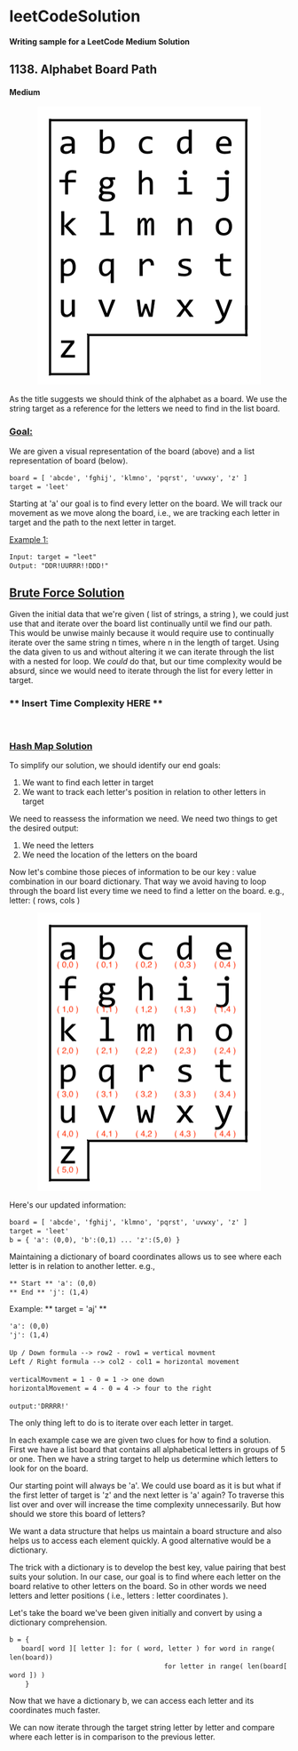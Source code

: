 # leetCodeSolution
#### Writing sample for a LeetCode Medium Solution 

## 1138. Alphabet Board Path
#### Medium

<p align="center">
<img width="403" height="500" src="images/azboard.png">
</p>

As the title suggests we should think of the alphabet as a board. We use the
string target as a reference for the letters we need to find in the list board. 

### <ins>Goal:</ins> 
We are given a visual representation of the board (above) and a list
representation of board (below). 

```
board = [ 'abcde', 'fghij', 'klmno', 'pqrst', 'uvwxy', 'z' ]
target = 'leet'
```
Starting at 'a' our goal is to find every letter on the board. We will track 
our movement as we move along the board, i.e., we are tracking each letter in
target and the path to the next letter in target. 


<ins>Example 1:</ins> 
```
Input: target = "leet"
Output: "DDR!UURRR!!DDD!"
```

## <ins>Brute Force Solution</ins>
Given the initial data that we're given ( list of strings, a string ), we could
just use that and iterate over the board list continually until we find our
path. This would be unwise mainly because it would require use to continually
iterate over the same string n times, where n in the length of target. 
Using the data given to us and without altering it we can iterate through the
list with a nested for loop. We *could* do that, but our time complexity would
be absurd, since we would need to iterate through the list for every letter in
target.
### ** Insert Time Complexity HERE ** 

<br>


### <ins>Hash Map Solution</ins>
To simplify our solution, we should identify our end goals: 
1. We want to find each letter in target
2. We want to track each letter's position in relation to other letters in
  target

We need to reassess the information we need. We need two things to get the
desired output: 
1. We need the letters
2. We need the location of the letters on the board

Now let's combine those pieces of information to be our key : value combination
in our board dictionary. That way we avoid having to loop through the board
list every time we need to find a letter on the board. 
e.g., letter: ( rows, cols )  

<p align="center">
<img width="403" height="500" src="images/azboardCoords.png">
</p>
Here's our updated information: 

```
board = [ 'abcde', 'fghij', 'klmno', 'pqrst', 'uvwxy', 'z' ]
target = 'leet'
b = { 'a': (0,0), 'b':(0,1) ... 'z':(5,0) }
```
Maintaining a dictionary of board coordinates allows us to see where each
letter is in relation to another letter. e.g., 

```
** Start ** 'a': (0,0)
** End ** 'j': (1,4) 
```

Example: ** target = 'aj' ** 

```
'a': (0,0)
'j': (1,4)

Up / Down formula --> row2 - row1 = vertical movment 
Left / Right formula --> col2 - col1 = horizontal movement 

verticalMovment = 1 - 0 = 1 -> one down
horizontalMovement = 4 - 0 = 4 -> four to the right 

output:'DRRRR!'
```



The only thing left to do is to iterate over each letter in target. 

In each example case we are given two clues for how to find a solution. First
we have a list board that contains all alphabetical letters in groups of 5 or
one. Then we have a string target to help us determine which letters to look
for on the board. 

Our starting point will always be 'a'. We could use board as it is but what if
the first letter of target is 'z' and the next letter is 'a' again? To traverse
this list over and over will increase the time complexity unnecessarily. But
how should we store this board of letters? 

We want a data structure that helps us maintain a board structure and also
helps us to access each element quickly. A good alternative would be a
dictionary. 

The trick with a dictionary is to develop the best key, value pairing that best
suits your solution. In our case, our goal is to find where each letter on the
board relative to other letters on the board. So in other words we need letters
and letter positions ( i.e., letters : letter coordinates ). 

Let's take the board we've been given initially and convert by using a
dictionary comprehension. 

```
b = { 
   board[ word ][ letter ]: for ( word, letter ) for word in range( len(board))
                                       for letter in range( len(board[ word ]) ) 
    }
```

Now that we have a dictionary b, we can access each letter and its coordinates
much faster. 

We can now iterate through the target string letter by letter and compare where
each letter is in comparison to the previous letter. 

